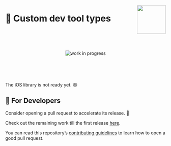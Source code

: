 [<img width="90" align="right" src="https://user-images.githubusercontent.com/12527390/80737507-4c14d400-8b1c-11ea-9b82-d44718783a2e.png"/>](#)

# 👷 Custom dev tool types
 
<br/> <br/> <br/> 
<div align="center"><img alt="work in progress" src="https://user-images.githubusercontent.com/12527390/80824719-b0e93080-8be7-11ea-8be4-8294a6652cb8.png" /></div>
<br/> <br/> <br/> <br/>

The iOS library is not ready yet. 😞

## 👷 For Developers

Consider opening a pull request to accelerate its release. 🙏

Check out the remaining work till the first release [here](https://github.com/maximbircu/devtools-library/issues?q=is%3Aopen+is%3Aissue+label%3AiOS).

You can read this repository’s [contributing guidelines](../../CONTRIBUTING.md) to learn how to open a good pull request.
